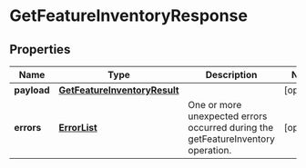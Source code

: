 
# GetFeatureInventoryResponse

## Properties
Name | Type | Description | Notes
------------ | ------------- | ------------- | -------------
**payload** | [**GetFeatureInventoryResult**](GetFeatureInventoryResult.md) |  |  [optional]
**errors** | [**ErrorList**](../ErrorList.md) | One or more unexpected errors occurred during the getFeatureInventory operation. |  [optional]



